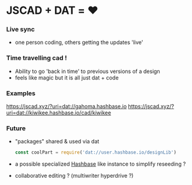 # JSCAD + DAT = :heart:

### Live sync <!-- .slide: data-background-video="./img/live-update3.mp4" -->

- one person coding, others getting the updates 'live'

### Time travelling cad ! <!-- .slide: data-background-video="./img/time-travel.mp4" -->

- Ability to go 'back in time' to previous versions of a design
- feels like magic but it is all just dat + code

### Examples

https://jscad.xyz/?uri=dat://gahoma.hashbase.io
https://jscad.xyz/?uri=dat://kiwikee.hashbase.io/cad/kiwikee


### Future

- "packages" shared & used via dat
  
  ```javascript
  const coolPart = require('dat://user.hashbase.io/designLib')
  ```

- a possible specialized [Hashbase](https://hashbase.io/) like instance to simplify reseeding ?
- collaborative editing ? (multiwriter hyperdrive ?)
